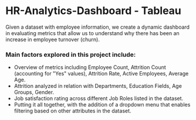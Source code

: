 # HR-Analytics-Dashboard - Tableau 

Given a dataset with employee information, we create a dynamic dashboard in evaluating metrics that allow us to understand why there has been an increase in employee turnover (churn). 

### Main factors explored in this project include: 
- Overview of metrics including Employee Count, Attrition Count (accounting for "Yes" values), Attrition Rate, Active Employees, Average Age. 
- Attrition analyzed in relation with Departments, Education Fields, Age Groups, Gender. 
- Job satisfaction rating across different Job Roles listed in the dataset.
- Putting it all together, with the addition of a dropdown menu that enables filtering based on other attributes in the dataset. 
